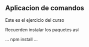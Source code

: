 ## Aplicacion de comandos

Este es el ejercicio del curso

Recuerden instalar los paquetes así

...
npm install
...